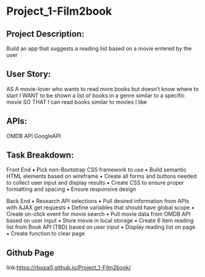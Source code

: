 # Project_1-Film2book
## Project Description:
Build an app that suggests a reading list based on a movie entered by the user

## User Story:
AS A movie-lover who wants to read more books but doesn’t know where to start
I WANT to be shown a list of books in a genre similar to a specific movie
SO THAT I can read books similar to movies I like 

## APIs: 
OMDB API 
GoogleAPI

## Task Breakdown:
Front End
▪	Pick non-Bootstrap CSS framework to use
▪	Build semantic HTML elements based on wireframe
▪	Create all forms and buttons needed to collect user input and display results
▪	Create CSS to ensure proper formatting and spacing
▪	Ensure responsive design

Back End
▪	Research API selections
▪	Pull desired information from APIs with AJAX get requests
▪	Define variables that should have global scope 
▪	Create on-click event for movie search
▪	Pull movie data from OMDB API based on user input
▪	Store movie in local storage
▪	Create 6 item reading list from Book API (TBD) based on user input
▪	Display reading list on page
▪	Create function to clear page 

## Github Page
link:https://rbozal1.github.io/Project_1-Film2book/
